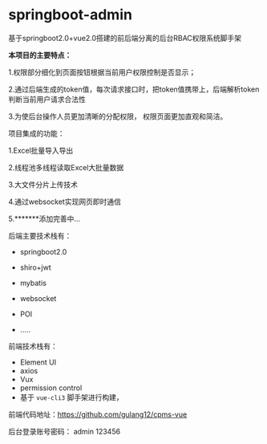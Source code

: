 # springboot-admin
基于springboot2.0+vue2.0搭建的前后端分离的后台RBAC权限系统脚手架

**本项目的主要特点：**

   1.权限部分细化到页面按钮根据当前用户权限控制是否显示；

   2.通过后端生成的token值，每次请求接口时，把token值携带上，后端解析token判断当前用户请求合法性

   3.为使后台操作人员更加清晰的分配权限， 权限页面更加直观和简洁。

项目集成的功能：

  1.Excel批量导入导出

  2.线程池多线程读取Excel大批量数据

  3.大文件分片上传技术

  4.通过websocket实现网页即时通信

  5.*******添加完善中...


后端主要技术栈有：

- springboot2.0

- shiro+jwt

- mybatis

- websocket

- POI

- .....


前端技术栈有：

-  Element UI
- axios
- Vux
- permission control
- 基于 `vue-cli3` 脚手架进行构建，

前端代码地址：https://github.com/gulang12/cpms-vue

后台登录账号密码： admin 123456

​    




